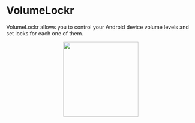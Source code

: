 # VolumeLockr 
VolumeLockr allows you to control your Android device volume levels and set locks for each one of them.

<p align="center"><img src="https://github.com/jonathanklee/VolumeLockr/blob/main/app/src/main/screenshot.png" width="200"/></p>


